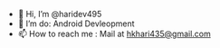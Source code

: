 - 👋 Hi, I’m @haridev495
- 👀 I’m do: Android Devleopment
- 📫 How to reach me : Mail at hkhari435@gmail.com

